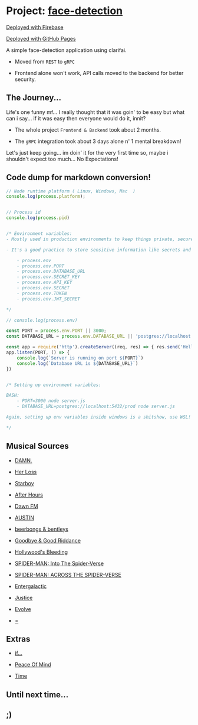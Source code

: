 # Project: [face-detection](https://github.com/skywalkerSam/face-detection)

[Deployed with Firebase](https://facedetection-fr.web.app)

[Deployed with GitHub Pages](https://skywalkersam.github.io/face-detection/)

A simple face-detection application using clarifai.

- Moved from `REST` to `gRPC`

- Frontend alone won't work, API calls moved to the backend for better security.

## The Journey...

Life's one funny mf... I really thought that it was goin' to be easy but what can i say... if it was easy then everyone would do it, innit?

- The whole project `Frontend & Backend` took about 2 months.

- The `gRPC` integration took about 3 days alone n' 1 mental breakdown!

Let's just keep going... im doin' it for the very first time so, maybe i shouldn't expect too much... No Expectations!

## Code dump for markdown conversion!

```javascript
// Node runtime platform ( Linux, Windows, Mac  )
console.log(process.platform);


// Process id
console.log(process.pid)


/* Environment variables: 
- Mostly used in production environments to keep things private, secure and dynamic! 

- It's a good practice to store sensitive information like secrets and keys in environment variables, rather than hardcoding 'em into your applications

    - process.env
    - process.env.PORT
    - process.env.DATABASE_URL
    - process.env.SECRET_KEY
    - process.env.API_KEY
    - process.env.SECRET
    - process.env.TOKEN
    - process.env.JWT_SECRET

*/

// console.log(process.env)

const PORT = process.env.PORT || 3000;
const DATABASE_URL = process.env.DATABASE_URL || 'postgres://localhost:5432/test'

const app = require('http').createServer((req, res) => { res.send('Hello!') })
app.listen(PORT, () => {
    console.log(`Server is running on port ${PORT}`)
    console.log(`Database URL is ${DATABASE_URL}`)
})


/* Setting up environment variables:

BASH: 
    - PORT=3000 node server.js
    - DATABASE_URL=postgres://localhost:5432/prod node server.js

Again, setting up env variables inside windows is a shitshow, use WSL!

*/

```

## Musical Sources

- [DAMN.](https://open.spotify.com/album/4eLPsYPBmXABThSJ821sqY)

- [Her Loss](https://open.spotify.com/album/5MS3MvWHJ3lOZPLiMxzOU6)

- [Starboy](https://open.spotify.com/album/2ODvWsOgouMbaA5xf0RkJe)

- [After Hours](https://open.spotify.com/album/4yP0hdKOZPNshxUOjY0cZj)

- [Dawn FM](https://open.spotify.com/album/2nLOHgzXzwFEpl62zAgCEC)

- [AUSTIN](https://open.spotify.com/album/6r1lh7fHMB499vGKtIyJLy)

- [beerbongs & bentleys](https://open.spotify.com/album/6trNtQUgC8cgbWcqoMYkOR)

- [Goodbye & Good Riddance](https://open.spotify.com/album/6tkjU4Umpo79wwkgPMV3nZ)

- [Hollywood's Bleeding](https://open.spotify.com/album/4g1ZRSobMefqF6nelkgibi)

- [SPIDER-MAN: Into The Spider-Verse](https://open.spotify.com/album/35s58BRTGAEWztPo9WqCIs)

- [SPIDER-MAN: ACROSS THE SPIDER-VERSE](https://open.spotify.com/album/1bwbZJ6khPJyVpOaqgKsoZ)

- [Entergalactic](https://open.spotify.com/album/4aW4iDepQUl5ZCHd1Gli68)

- [Justice](https://open.spotify.com/album/5dGWwsZ9iB2Xc3UKR0gif2)

- [Evolve](https://open.spotify.com/album/33pt9HBdGlAbRGBHQgsZsU)

- [=](https://open.spotify.com/album/32iAEBstCjauDhyKpGjTuq)

## Extras

- [if...](https://open.spotify.com/playlist/6ROrmnPhG1dB0IXG1zgY0Q)

- [Peace Of Mind](https://open.spotify.com/playlist/7611gkft61GOQMtpm6sgFR)

- [Time](https://open.spotify.com/album/63TYyeXlBYoYKNvE6rT3hI)

## Until next time...

## ;)
